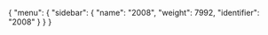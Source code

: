 {
  "menu": {
    "sidebar": {
      "name": "2008",
      "weight": 7992,
      "identifier": "2008"
    }
  }
}
